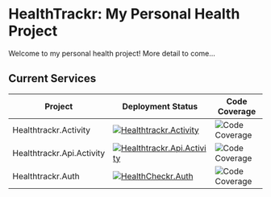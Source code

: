 # HealthTrackr: My Personal Health Project

Welcome to my personal health project! More detail to come...

## Current Services

| Project | Deployment Status | Code Coverage |
| ------- | ----------------- | ------------- |
| Healthtrackr.Activity | [![Healthtrackr.Activity](https://github.com/willvelida/healthtrackr/actions/workflows/deploy-activity.yml/badge.svg)](https://github.com/willvelida/healthtrackr/actions/workflows/deploy-activity.yml) | ![Code Coverage](https://img.shields.io/badge/Code%20Coverage-84%25-success?style=flat) |
| Healthtrackr.Api.Activity | [![Healthtrackr.Api.Activity](https://github.com/willvelida/healthtrackr/actions/workflows/deploy-api-activity.yml/badge.svg)](https://github.com/willvelida/healthtrackr/actions/workflows/deploy-api-activity.yml) | ![Code Coverage](https://img.shields.io/badge/Code%20Coverage-29%25-critical?style=flat) |
| Healthtrackr.Auth | [![HealthCheckr.Auth](https://github.com/willvelida/healthtrackr/actions/workflows/deploy-auth.yml/badge.svg)](https://github.com/willvelida/healthtrackr/actions/workflows/deploy-auth.yml) | ![Code Coverage](https://img.shields.io/badge/Code%20Coverage-71%25-yellow?style=flat) |